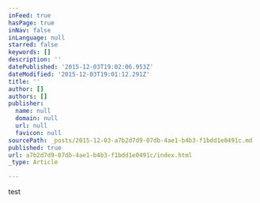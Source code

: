 ```yaml
---
inFeed: true
hasPage: true
inNav: false
inLanguage: null
starred: false
keywords: []
description: ''
datePublished: '2015-12-03T19:02:06.953Z'
dateModified: '2015-12-03T19:01:12.291Z'
title: ''
author: []
authors: []
publisher:
  name: null
  domain: null
  url: null
  favicon: null
sourcePath: _posts/2015-12-03-a7b2d7d9-07db-4ae1-b4b3-f1bdd1e0491c.md
published: true
url: a7b2d7d9-07db-4ae1-b4b3-f1bdd1e0491c/index.html
_type: Article

---
```

test